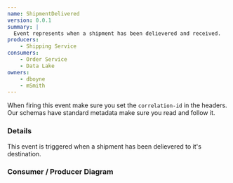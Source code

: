 ```yaml
---
name: ShipmentDelivered
version: 0.0.1
summary: |
  Event represents when a shipment has been delievered and received.
producers:
    - Shipping Service
consumers:
    - Order Service
    - Data Lake
owners:
    - dboyne
    - mSmith
---
```


<Admonition>When firing this event make sure you set the `correlation-id` in the headers. Our schemas have standard metadata make sure you read and follow it.</Admonition>

### Details

This event is triggered when a shipment has been delievered to it's destination.

### Consumer / Producer Diagram
<NodeGraph />

<Mermaid />

<Schema />